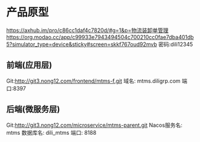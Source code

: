# 产品原型
https://axhub.im/pro/c86cc1daf4c7820d/#g=1&p=物流装卸单管理
https://org.modao.cc/app/c99933e7943494504c700210cc0fae7dba401db5?simulator_type=device&sticky#screen=skkf767oud92mvb
密码:dili12345

## 前端(应用层)

Git:http://git3.nong12.com/frontend/mtms-f.git
域名: mtms.diligrp.com
端口:8397

## 后端(微服务层)
Git:http://git3.nong12.com/microservice/mtms-parent.git
Nacos服务名: mtms
数据库名: dili_mtms
端口: 8188
